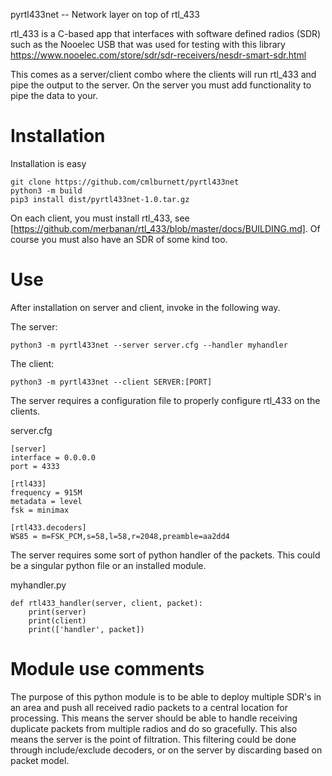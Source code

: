 pyrtl433net -- Network layer on top of rtl_433

rtl_433 is a C-based app that interfaces with software defined radios (SDR) such as the Nooelec USB that was used for testing with this library
  https://www.nooelec.com/store/sdr/sdr-receivers/nesdr-smart-sdr.html

This comes as a server/client combo where the clients will run rtl_433 and pipe the output to the server.
On the server you must add functionality to pipe the data to your.

# Installation

Installation is easy
```
git clone https://github.com/cmlburnett/pyrtl433net
python3 -m build
pip3 install dist/pyrtl433net-1.0.tar.gz
```

On each client, you must install rtl_433, see [https://github.com/merbanan/rtl_433/blob/master/docs/BUILDING.md].
Of course you must also have an SDR of some kind too.

# Use

After installation on server and client, invoke in the following way.

The server:
```
python3 -m pyrtl433net --server server.cfg --handler myhandler
```

The client:
```
python3 -m pyrtl433net --client SERVER:[PORT]
```

The server requires a configuration file to properly configure rtl_433 on the clients.

server.cfg
```
[server]
interface = 0.0.0.0
port = 4333

[rtl433]
frequency = 915M
metadata = level
fsk = minimax

[rtl433.decoders]
WS85 = m=FSK_PCM,s=58,l=58,r=2048,preamble=aa2dd4
```

The server requires some sort of python handler of the packets.
This could be a singular python file or an installed module.

myhandler.py
```
def rtl433_handler(server, client, packet):
	print(server)
	print(client)
	print(['handler', packet])
```

# Module use comments
The purpose of this python module is to be able to deploy multiple SDR's in an area and push all received radio packets to a central location for processing.
This means the server should be able to handle receiving duplicate packets from multiple radios and do so gracefully.
This also means the server is the point of filtration.
This filtering could be done through include/exclude decoders, or on the server by discarding based on packet model.

